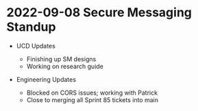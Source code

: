 # 2022-09-08 Secure Messaging Standup

- UCD Updates
  - Finishing up SM designs
  - Working on research guide

- Engineering Updates
  - Blocked on CORS issues; working with Patrick
  - Close to merging all Sprint 85 tickets into main
